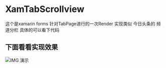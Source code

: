 # XamTabScrollview

这个是xamarin  forms 针对TabPage进行的一次Render 实现类似 
今日头条的 频道分栏
具体的可以看下代码
## 下面看看实现效果
 
![IMG 演示](https://raw.githubusercontent.com/jsonsugar/XamTabScrollview/master/GIF.gif)
